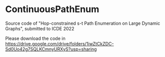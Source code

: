 # ContinuousPathEnum
Source code of "Hop-constrained s-t Path Enumeration on Large Dynamic Graphs", submitted to ICDE 2022

Please download the code in https://drive.google.com/drive/folders/1iwZtCkZDC-Sd0Uo42g7SQLKCmnyURXyS?usp=sharing
